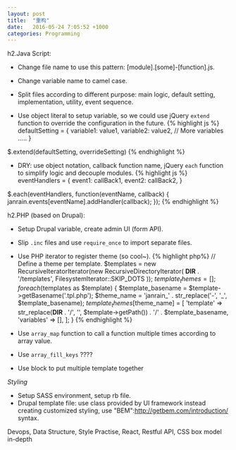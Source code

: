 ```yaml
---
layout: post
title:  "重构"
date:   2016-05-24 7:05:52 +1000
categories: Programming
---
```


h2.Java Script:

- Change file name to use this pattern: [module].[some]-[function].js.

- Change variable name to camel case.

- Split files according to different purpose: main logic, default setting, implementation, utility, event sequence.

- Use object literal to setup variable, so we could use jQuery `extend` function to override the configuration in the future.
{% highlight js %}
defaultSetting = {
  variable1: value1,
  variable2: value2,
  // More variables .....
}

$.extend(defaultSetting, overrideSetting)
{% endhighlight %}

- DRY: use object notation, callback function name, jQuery `each` function to simplify logic and decouple modules.
{% highlight js %}
eventHandlers = {
  event1: callBack1,
  event2: callBack2,
}

$.each(eventHandlers, function(eventName, callback) {
  janrain.events[eventName].addHandler(callback);
});
{% endhighlight %}

h2.PHP (based on Drupal):

- Setup Drupal variable, create admin UI (form API).

- Slip `.inc` files and use `require_once` to import separate files.

- Use PHP iterator to register theme (so cool~).
{% highlight php%}
   // Define a theme per template.
   $templates = new RecursiveIteratorIterator(new RecursiveDirectoryIterator(
     __DIR__ . '/templates', FilesystemIterator::SKIP_DOTS
   ));
   $template_themes = [];
   foreach ($templates as $template) {
     $template_basename = $template->getBasename('.tpl.php');
     $theme_name = 'janrain_' . str_replace('-', '_', $template_basename);
     $template_themes[$theme_name] = [
       'template'  => str_replace(__DIR__ . '/', '', $template->getPath()) . '/' . $template_basename,
       'variables' => [],
     ];
   }
{% endhighlight %}

- Use `array_map` function to call a function multiple times according to array value.

- Use `array_fill_keys` ????

- Use block to put multiple template together


*Styling*

- Setup SASS environment, setup rb file.
- Drupal template file: use class provided by UI framework instead creating customized styling, use "BEM":http://getbem.com/introduction/ syntax.



Devops, Data Structure, Style Practise, React, Restful API, CSS box model in-depth
